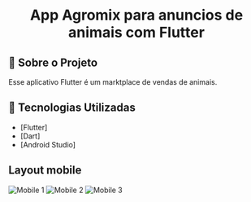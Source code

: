 <h1 align="center">
    <br>App Agromix para anuncios de animais com Flutter<br/>
</h1>

## :bookmark: Sobre o Projeto

Esse aplicativo Flutter é um marktplace de vendas de animais.

## :rocket: Tecnologias Utilizadas

- [Flutter]
- [Dart]
- [Android Studio]

## Layout mobile

![Mobile 1](https://github.com/ClaitonGit/App_Agromix/assets/55120068/d3010f86-4c7a-48ba-a4b9-557fec84f25e.jpeg) ![Mobile 2](https://github.com/ClaitonGit/App_Agromix/assets/55120068/e7681a2b-5947-46d4-9d1f-e7b078091f7b.jpeg) ![Mobile 3](https://github.com/ClaitonGit/App_Agromix/assets/55120068/9bab00df-bb51-4dfa-90a9-84d9ee4283aa.jpeg)
